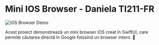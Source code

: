 # Mini IOS Browser - Daniela TI211-FR

![iOS Browser Demo](ios-browser.gif)

Acest proiect demonstrează un mini browser iOS creat în SwiftUI, care permite căutarea directă în Google folosind un browser intern. 🚀

